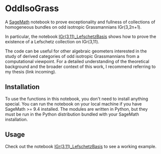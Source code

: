 # OddIsoGrass

A [SageMath](https://www.sagemath.org) notebook to prove exceptionality and fullness of collections of homogeneous bundles on odd isotropic Grassmannians IGr(3,2n+1).

In particular, the notebook [IGr(3,11)_LefschetzBasis](https://github.com/ZenoCozeno/oddisoGrass/blob/main/IGr(3%2C11)_LefschetzBasis.ipynb) shows how to prove the existence of a Lefschetz collection on IGr(3,11).

The code can be useful for other algebraic geometers interested in the study of derived categories of odd isotropic Grassmannians from a computational viewpoint. For a detailed understanding of the theoretical background and the broader context of this work, I recommend referring to my thesis (link incoming).

## Installation

To use the functions in this notebook, you don't need to install anything special. You can run the notebook on your local machine if you have SageMath >= 9.4 installed. The modules are written in Python, but they must be run in the Python distribution bundled with your SageMath installation.

## Usage

Check out the notebook [IGr(3,11)_LefschetzBasis](https://github.com/ZenoCozeno/oddisoGrass/blob/main/IGr(3%2C11)_LefschetzBasis.ipynb) to see a working example.


